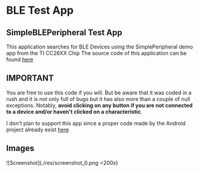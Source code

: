 # BLE Test App
## SimpleBLEPeripheral Test App

This application searches for BLE Devices using the SimplePeripheral demo app from the TI CC26XX Chip
The source code of this application can be found [here](https://github.com/zekemyapp/Simple_Peripheral_CC26xx_CustomBoard)

## IMPORTANT
You are free to use this code if you will. But be aware that it was coded in a rush and it is not only full of bugs
but it has also more than a couple of null exceptions. Notably, **avoid clicking on any button if you are not connected
to a device and/or haven't clicked on a characteristic**.

I don't plan to support this app since a proper code made by the Android project already exist [here](https://developer.android.com/guide/topics/connectivity/bluetooth-le)

## Images

![Screenshot](./res/screenshot_0.png =200x)
